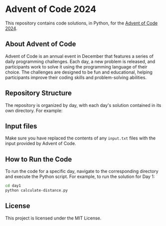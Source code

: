 # Advent of Code 2024

This repository contains code solutions, in Python, for the [Advent of Code 2024](https://adventofcode.com/2024/).

## About Advent of Code

Advent of Code is an annual event in December that features a series of daily programming challenges. Each day, a new problem is released, and participants work to solve it using the programming language of their choice. The challenges are designed to be fun and educational, helping participants improve their coding skills and problem-solving abilities.

## Repository Structure

The repository is organized by day, with each day's solution contained in its own directory. For example:

## Input files
Make sure you have replaced the contents of any `input.txt` files with the input provided by Advent of Code.

## How to Run the Code

To run the code for a specific day, navigate to the corresponding directory and execute the Python script. For example, to run the solution for Day 1:

```sh
cd day1
python calculate-distance.py
```

## License
This project is licensed under the MIT License.